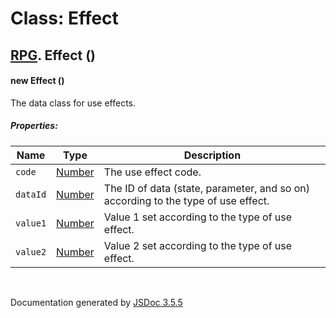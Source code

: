 # Class: Effect

## [RPG](RPG.md).  Effect ()

#### new Effect ()

The data class for use effects.

##### Properties:

| Name | Type | Description |
| --- | --- | --- |
| `code` | [Number](Number.md) | The use effect code. |
| `dataId` | [Number](Number.md) | The ID of data (state, parameter, and so on) according to the type of use effect. |
| `value1` | [Number](Number.md) | Value 1 set according to the type of use effect. |
| `value2` | [Number](Number.md) | Value 2 set according to the type of use effect. |

<dl>
</dl>
 <br>

  Documentation generated by [JSDoc 3.5.5](https://github.com/jsdoc3/jsdoc)
